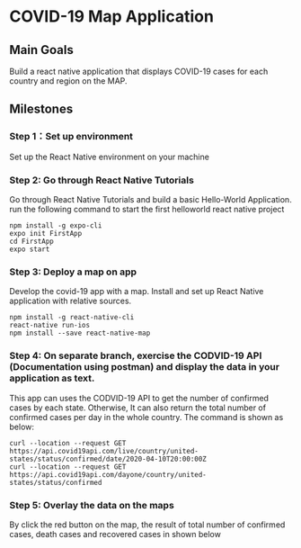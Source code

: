 # COVID-19 Map Application
## Main Goals
Build a react native application that displays COVID-19 cases for each country and region on the MAP.
## Milestones
### Step 1：Set up environment
Set up the React Native environment on your machine
### Step 2: Go through React Native Tutorials
Go through React Native Tutorials and build a basic Hello-World Application.
run the following command to start the first helloworld react native project
```
npm install -g expo-cli
expo init FirstApp
cd FirstApp
expo start
```
### Step 3: Deploy a map on app
Develop the covid-19 app with a map. Install and set up React Native application with relative sources.
```
npm install -g react-native-cli
react-native run-ios
npm install --save react-native-map
```
### Step 4: On separate branch, exercise the CODVID-19 API (Documentation using postman) and display the data in your application as text.
This app can uses the CODVID-19 API to get the  number of confirmed cases by each state. Otherwise, It can also return the total number of confirmed cases per day in the whole country. The command is shown as below:
```
curl --location --request GET https://api.covid19api.com/live/country/united-states/status/confirmed/date/2020-04-10T20:00:00Z
curl --location --request GET https://api.covid19api.com/dayone/country/united-states/status/confirmed
```
### Step 5: Overlay the data on the maps
By click the red button on the map, the result of total number of confirmed cases, death cases and recovered cases in shown below
